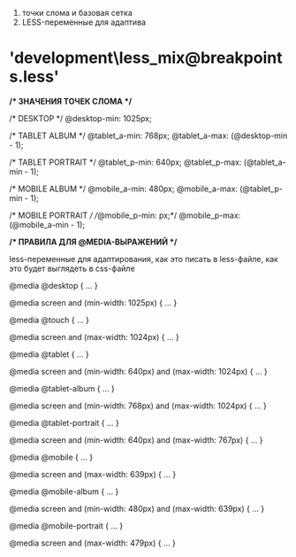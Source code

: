 1. точки слома и базовая сетка
2. LESS-переменные для адаптива

<b>'development\less\_mix\@breakpoints.less'</b>
=========================================


<b>/*
	ЗНАЧЕНИЯ
	ТОЧЕК
	СЛОМА
*/</b>

/* DESKTOP */
@desktop-min: 1025px;

/* TABLET ALBUM */
@tablet_a-min: 768px;
@tablet_a-max: (@desktop-min - 1);

/* TABLET PORTRAIT */
@tablet_p-min: 640px;
@tablet_p-max: (@tablet_a-min - 1);

/* MOBILE ALBUM */
@mobile_a-min: 480px;
@mobile_a-max: (@tablet_p-min - 1);

/* MOBILE PORTRAIT */
/*@mobile_p-min: px;*/
@mobile_p-max: (@mobile_a-min - 1);




<b>/*
	ПРАВИЛА
	ДЛЯ
	@MEDIA-ВЫРАЖЕНИЙ
*/</b>

less-переменные для адаптирования,
как это писать в less-файле,
как это будет выглядеть в css-файле



@media @desktop { ... }

@media screen and (min-width: 1025px) { ... }




@media @touch { ... }

@media screen and (max-width: 1024px) { ... }




@media @tablet { ... }

@media screen and (min-width: 640px) and (max-width: 1024px) { ... }




@media @tablet-album { ... }

@media screen and (min-width: 768px) and (max-width: 1024px) { ... }




@media @tablet-portrait { ... }

@media screen and (min-width: 640px) and (max-width: 767px) { ... }




@media @mobile { ... }

@media screen and (max-width: 639px) { ... }




@media @mobile-album { ... }

@media screen and (min-width: 480px) and (max-width: 639px) { ... }




@media @mobile-portrait { ... }

@media screen and (max-width: 479px) { ... }